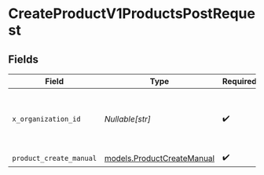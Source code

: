 # CreateProductV1ProductsPostRequest


## Fields

| Field                                                          | Type                                                           | Required                                                       | Description                                                    | Example                                                        |
| -------------------------------------------------------------- | -------------------------------------------------------------- | -------------------------------------------------------------- | -------------------------------------------------------------- | -------------------------------------------------------------- |
| `x_organization_id`                                            | *Nullable[str]*                                                | :heavy_check_mark:                                             | The unique identifier for the organization making the request  | org_12345                                                      |
| `product_create_manual`                                        | [models.ProductCreateManual](../models/productcreatemanual.md) | :heavy_check_mark:                                             | N/A                                                            |                                                                |